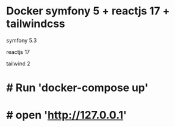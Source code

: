 # Docker symfony 5 + reactjs 17 + tailwindcss

symfony 5.3 

reactjs 17 

tailwind 2


# # Run 'docker-compose up'
# # open 'http://127.0.0.1'
